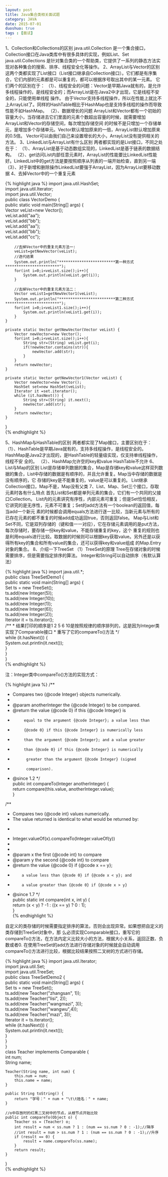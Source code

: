 ```yaml
---
layout: post
title: Java集合类相关面试题
category: JAVA
date: 2015-07-01
duoshuo: true
tags : [面试]
---
```


1、Collection和Collections的区别
java.util.Collection 是一个集合接口，Collection接口在Java类库中有很多具体的实现，例如List、Set
java.util.Collections 是针对集合类的一个帮助类，它提供了一系列的静态方法实现对各种集合的搜索、排序、线程安全化等操作。
2、ArrayList与Vector的区别
这两个类都实现了List接口（List接口继承自Collection接口）。它们都是有序集合，它们内部的元素都是可以重复的，都可以根据序号取出其中的某一元素。
它们两个的区别在于：
（1）、线程安全的问题：Vector是早期Java就有的，是允许多线程操作的，是线程安全的；而ArrayList是在Java2中才出现，它是线程不安全的，只能使用单线程
操作。 由于Vector支持多线程操作，所以在性能上就比不上ArrayList了。同样的HashTable相比于HashMap也是支持多线程的操作而导致性能不如HashMap。
（2）、数据增长的问题
ArrayList和Vector都有一个初始的容量大小，当存储进去它们里面的元素个数超出容量的时候，就需要增加ArrayList和Vector的存储空间，每次增加存储空间
的时候不是只增加一个存储单元，是增加多个存储单元。Vector默认增加原来的一倍，ArrayList默认增加原来的0.5倍。
Vector可以由我们自己来设置增长的大小，ArrayList没有提供相关的方法。
3、LinkedList与ArrayList有什么区别
两者都实现的是List接口，不同之处在于：
（1）、ArrayList是基于动态数组实现的，LinkedList是基于链表的数据结构。
（2）、get访问List内部任意元素时，ArrayList的性能要比LinkedList性能好。LinkedList中的get方法是要按照顺序从列表的一端开始检查，直到另一端
（3）、对于新增和删除操作LinkedList要强于ArrayList，因为ArrayList要移动数据
4、去掉Vector中的一个重复元素

{% highlight java %}
import java.util.HashSet;  
import java.util.Iterator;  
import java.util.Vector;  
public class VectorDemo {  
    public static void main(String[] args) {  
        Vector veList=new Vector();  
        veList.add("aa");  
        veList.add("bb");  
        veList.add("aa");  
        veList.add("bb");  
        veList.add("cc");  
          
        //去掉Vector中的重复元素方法一:  
        veList=getNewVector(veList);  
        //迭代结果  
        System.out.println("*************************第一种方式************************");  
        for(int i=0;i<veList.size();i++){  
            System.out.println(veList.get(i));  
        }  
          
        //去掉Vector中的重复元素方法二：  
        Vector veList1=getNewVector1(veList);  
        System.out.println("*************************第二种方式************************");  
        for(int i=0;i<veList1.size();i++){  
            System.out.println(veList1.get(i));  
        }         
    }  
  
    private static Vector getNewVector(Vector veList) {  
        Vector newVector=new Vector();  
        for(int i=0;i<veList.size();i++){  
            String str=(String) veList.get(i);  
            if(!newVector.contains(str)){  
                newVector.add(str);  
            }  
        }  
        return newVector;  
    }  
      
    private static Vector getNewVector1(Vector veList) {  
        Vector newVector=new Vector();  
        HashSet set=new HashSet(veList);  
        Iterator it =set.iterator();  
        while (it.hasNext()) {  
            String str=(String) it.next();  
            newVector.add(str);  
        }  
        return newVector;  
    }  
}  
{% endhighlight %}

5、HashMap与HashTable的区别
两者都实现了Map接口，主要区别在于：
（1）、HashTable是早期Java就有的，支持多线程操作，是线程安全的。HashMap是Java2才出现的，是HashTable的轻量级实现，仅支持单线程操作，线程不安
全的。
（2）、HashMap允许空的key和value  HashTable不允许
6、List与Map的区别
List是存储单列数据的集合，Map是存储key和value这样双列数据的集合，List中存储的数据是有顺序的，并且允许重复。Map当中存储的数据是没有顺序的，它
存储的key是不能重复的，value是可以重复的。
List继承Collection接口，Map不是，Map没有父类
7、List、Map、Set三个接口，存取元素时各有什么特点
首先List和Set都是单列元素的集合，它们有一个共同的父接口Collection。
List内的元素讲究有序性，内部元素可重复；但是Set恰恰相反，它讲究的是无序性，元素不可重复；Set的add方法有一个boolean的返回值，每当add一个新元
素的时候都会调用equals方法进行逐一比较，当新元素与所有的已存在元素的都不重复的时候add成功返回true，否则返回false。
Map与List和Set不同，它是双列存储的（键和值一一对应），它在存储元素调用的是put方法，每次存储时，要存储一份key和value，不能存储重复的key，这个
重复的规则也是利用equals进行比较。取数据的时候则可以根据key获取value。另外还是以获得所有key的集合和所有value的集合，还可以获得key和value组成
的Map.Entry对象的集合。
8、介绍一下TreeSet
（1）TreeSet的原理
Tree在存储对象的时候需要排序，但是需要指定排序的算法。
Integer和String可以自动排序（有默认算法）

{% highlight java %}
import java.util.*;  
public class TreeSetDemo1 {  
    public static void main(String[] args) {  
        Set ts = new TreeSet();  
        ts.add(new Integer(5));  
        ts.add(new Integer(10));  
        ts.add(new Integer(1));  
        ts.add(new Integer(6));  
        ts.add(new Integer(2));  
        Iterator it = ts.iterator();  
        /** 
         * 结果打印的顺序是1 2 5 6 10是按照规律的顺序排列的，这是因为Integer类实现了Comparable接口 
         * 重写了它的compareTo()方法 
         */  
        while (it.hasNext()) {  
            System.out.println(it.next());  
        }  
    }  
}  
{% endhighlight %}

注：Integer类中compareTo()方法的实现方式：

{% highlight java %}
/** 
 * Compares two {@code Integer} objects numerically. 
 * 
 * @param   anotherInteger   the {@code Integer} to be compared. 
 * @return  the value {@code 0} if this {@code Integer} is 
 *          equal to the argument {@code Integer}; a value less than 
 *          {@code 0} if this {@code Integer} is numerically less 
 *          than the argument {@code Integer}; and a value greater 
 *          than {@code 0} if this {@code Integer} is numerically 
 *           greater than the argument {@code Integer} (signed 
 *           comparison). 
 * @since   1.2 
 */  
public int compareTo(Integer anotherInteger) {  
    return compare(this.value, anotherInteger.value);  
}  
  
/** 
 * Compares two {@code int} values numerically. 
 * The value returned is identical to what would be returned by: 
 * <pre> 
 *    Integer.valueOf(x).compareTo(Integer.valueOf(y)) 
 * </pre> 
 * 
 * @param  x the first {@code int} to compare 
 * @param  y the second {@code int} to compare 
 * @return the value {@code 0} if {@code x == y}; 
 *         a value less than {@code 0} if {@code x < y}; and 
 *         a value greater than {@code 0} if {@code x > y} 
 * @since 1.7 
 */  
public static int compare(int x, int y) {  
    return (x < y) ? -1 : ((x == y) ? 0 : 1);  
}  
{% endhighlight %}

自定义的类存储的时候需要指定排序的算法，否则会出现异常。如果想把自定义的类存储到TreeSet对象中，那
么必须实现Comparable接口，重写它的compareTo()方法，在方法内定义比较大小的方法，根据大小关系，返回正数、负数或者0.
在使用TreeSet的add方法进行存储对象的时候就会自动调用compareTo()方法进行比较，根据比较结果按照二叉树的方式进行存储。

{% highlight java %}
import java.util.Iterator;  
import java.util.Set;  
import java.util.TreeSet;  
public class TreeSetDemo2 {  
    public static void main(String[] args) {  
            Set ts = new TreeSet();  
            ts.add(new Teacher("zhangsan", 1));  
            ts.add(new Teacher("lisi", 2));  
            ts.add(new Teacher("wangmazi", 3));  
            ts.add(new Teacher("wangwu",4));  
            ts.add(new Teacher("mazi", 3));  
            Iterator it = ts.iterator();  
            while (it.hasNext()) {  
                System.out.println(it.next());  
            }  
        }  
}  
class Teacher implements Comparable {  
    int num;  
    String name;  
  
    Teacher(String name, int num) {  
        this.num = num;  
        this.name = name;  
    }  
  
    public String toString() {  
        return "学号：" + num + "\t\t姓名：" + name;  
    }  
  
    //o中存放时的红黑二叉树中的节点，从根节点开始比较  
    public int compareTo(Object o) {  
        Teacher ss = (Teacher) o;  
        int result = num < ss.num ? 1 : (num == ss.num ? 0 : -1);//降序  
        //int result = num > ss.num ? 1 : (num == ss.num ? 0 : -1);//升序  
        if (result == 0) {  
            result = name.compareTo(ss.name);  
        }  
        return result;  
    }  
}  
{% endhighlight %}